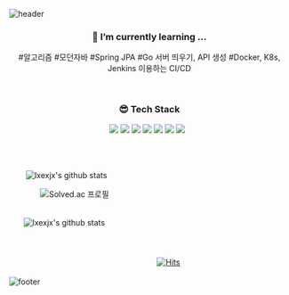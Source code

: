 ![header](https://capsule-render.vercel.app/api?type=slice&animation=blink&fontAlign=85&color=F9C2E6&height=250&section=header&text=lxexjx%20&fontSize=50)

<h3 align="center"><b>🌿 I’m currently learning ...</b></h3>
<p align="center">
#알고리즘 #모던자바 #Spring JPA #Go 서버 띄우기, API 생성 #Docker, K8s, Jenkins 이용하는 CI/CD
</p>
</br>
<h3 align="center"><b>😎 Tech Stack</b></h3>
<p align="center">
 <img src="https://img.shields.io/badge/Java-black?style=flat&logo=Java&logoColor=FF0000"/>
 <img src="https://img.shields.io/badge/JavaScript-F7DF1E?style=flat&logo=JavaScript&logoColor=white"/>
 <img src="https://img.shields.io/badge/SpringBoot-47A248?style=flat&logo=Spring Boot&logoColor=#1EDDFF"/>
 <img src="https://img.shields.io/badge/Go-00599C?style=flat&logo=Go&logoColor=1EDDFF"/>
 <img src="https://img.shields.io/badge/Docker-00599C?style=flat&logo=Docker&logoColor=#1EDDFF"/>
 <img src="https://img.shields.io/badge/C-323232?style=flat&logo=C&logoColor=FAF58C"/>
 <img src="https://img.shields.io/badge/MySQL-4479A1?style=flat-square&logo=MySQL&logoColor=white"/></a> &nbsp
</p>
<br>
<br>

ㅤㅤ
![lxexjx's github stats](https://github-readme-stats.vercel.app/api/top-langs/?username=lxexjx&show_icons=true&hide_border=true&title_color=004386&icon_color=004386&layout=compact&theme=radical)ㅤㅤ


ㅤㅤㅤㅤ
![Solved.ac 프로필](http://mazassumnida.wtf/api/v2/generate_badge?boj=tkdlqj)
<br>
<br>

ㅤㅤ![lxexjx's github stats](https://github-readme-stats.vercel.app/api?username=lxexjx&show_icons=true&theme=radical)
<br>
<br>
<br>
<br>
ㅤㅤㅤㅤㅤㅤㅤㅤㅤㅤㅤㅤㅤㅤㅤㅤㅤㅤㅤ  ㅤ                                       [![Hits](https://hits.seeyoufarm.com/api/count/incr/badge.svg?url=https%3A%2F%2Fgithub.com%2Fgjbae1212%2Fhit-counter&count_bg=%23C8A2F9&title_bg=%23FF9FDE&icon=apple.svg&icon_color=%23FD0D75&title=hits&edge_flat=false)](https://hits.seeyoufarm.com)
<br>
<br>
![footer](https://capsule-render.vercel.app/api?type=soft&color=C8A2F9&height=30&section=header&text=&fontSize=90)

